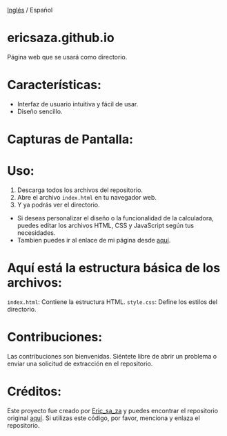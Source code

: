 [Inglés](https://github.com/ericsaza/ericsaza.github.io/blob/main/README.md) / Español
# ericsaza.github.io
Página web que se usará como directorio.

# Características:
- Interfaz de usuario intuitiva y fácil de usar.
- Diseño sencillo.

# Capturas de Pantalla:

# Uso:
1. Descarga todos los archivos del repositorio.
2. Abre el archivo `index.html` en tu navegador web.
3. Y ya podrás ver el directorio.
- Si deseas personalizar el diseño o la funcionalidad de la calculadora, puedes editar los archivos HTML, CSS y JavaScript según tus necesidades.
- Tambien puedes ir al enlace de mi página desde [aquí](https://ericsaza.github.io/).

# Aquí está la estructura básica de los archivos:
`index.html`: Contiene la estructura HTML.
`style.css`: Define los estilos del directorio.

# Contribuciones:
Las contribuciones son bienvenidas. Siéntete libre de abrir un problema o enviar una solicitud de extracción en el repositorio.

# Créditos:
Este proyecto fue creado por [Eric_sa_za](https://www.linkedin.com/in/eric-salado-zafra/) y puedes encontrar el repositorio original [aquí](https://github.com/ericsaza).
Si utilizas este código, por favor, menciona y enlaza el repositorio.
